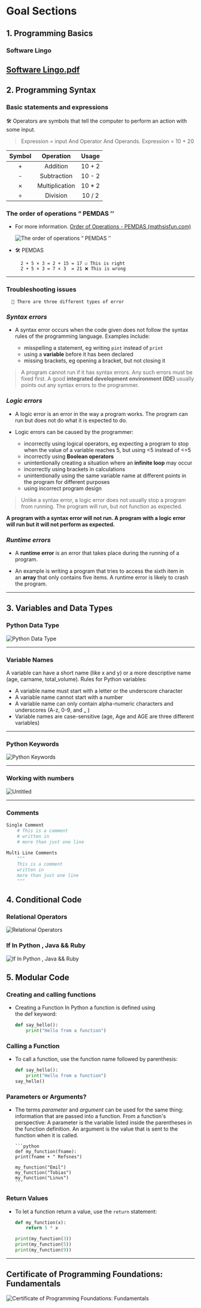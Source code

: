 # Goal Sections

## 1. Programming Basics

### Software Lingo

[Software Lingo.pdf](Software%20Lingo.pdf)
---

## 2. Programming Syntax

### Basic statements and expressions

🛠 Operators are symbols that tell the computer to perform an action with some input.

> Expression = input And Operator And  Operands.
> Expression = 10 + 20

| Symbol | Operation | Usage |
| :----: | :----: | :----: |
| + | Addition | 10 + 2 |
| - | Subtraction  | 10 - 2 |
| × | Multiplication  | 10 * 2 |
| ÷ | Division | 10 / 2  |


### The order of operations “ PEMDAS ’’

- For more information.
    [Order of Operations - PEMDAS (mathsisfun.com)](https://www.mathsisfun.com/operation-order-pemdas.html)

   ![The order of operations “ PEMDAS ’’](https://cdn-academy.pressidium.com/academy/wp-content/uploads/2022/02/PEMDAS.png)

- 🛠 PEMDAS

        2 + 5 × 3 = 2 + 15 = 17 ☑️ This is right
        2 + 5 × 3 = 7 × 3  = 21 ❌ This is wrong

---

### **Troubleshooting issues**

      🐞 There are three different types of error

### **_Syntax errors_**

- A syntax error occurs when the code given does not follow the syntax rules of the programming language. Examples include:

  - misspelling a statement, eg writing `pint` instead of `print`
  - using a **variable** before it has been declared
  - missing brackets, eg opening a bracket, but not closing it

> A  program cannot run if it has syntax errors. Any such errors must be fixed first. A good **integrated development environment (IDE)** usually points out any syntax errors to the programmer.

### **_Logic errors_**

- A logic error is an error in the way a program works. The program can run but does not do what it is expected to do.

- Logic errors can be caused by the programmer:

  - incorrectly using logical operators, eg expecting a program to stop when the value of a variable reaches 5, but using <5 instead of <=5
  - incorrectly using **Boolean operators**
  - unintentionally creating a situation where an **infinite loop** may occur
  - incorrectly using brackets in calculations
  - unintentionally using the same variable name at different points in the program for different purposes
  - using incorrect program design

> Unlike a syntax error, a logic error does not usually stop a program from running. The program will run, but not function as expected.

**A program with a syntax error will not run. A program with a logic error will run but it will not perform as expected.**

### **_Runtime errors_**

- A **runtime error** is an error that takes place during the running of a program.

- An example is writing a program that tries to access the sixth item in an **array** that only contains five items. A runtime error is likely to crash the program.

---

## 3. Variables and Data Types

### Python Data Type

  ![Python Data Type](https://pynative.com/wp-content/uploads/2021/02/python-data-types.jpg)

---

### Variable Names

A variable can have a short name (like x and y) or a more descriptive name (age, carname, total_volume). Rules for Python variables:

- A variable name must start with a letter or the underscore character
- A variable name cannot start with a number
- A variable name can only contain alpha-numeric characters and underscores (A-z, 0-9, and _ )
- Variable names are case-sensitive (age, Age and AGE are three different variables)

---

### Python Keywords

![Python Keywords](https://cdn.educba.com/academy/wp-content/uploads/2019/11/Python-Keywords.png)

---

### **Working with numbers**

![Untitled](https://s3.us-west-2.amazonaws.com/secure.notion-static.com/ae506946-a9db-49a2-ba83-8e7967a413d3/Untitled.png?X-Amz-Algorithm=AWS4-HMAC-SHA256&X-Amz-Content-Sha256=UNSIGNED-PAYLOAD&X-Amz-Credential=AKIAT73L2G45EIPT3X45%2F20220423%2Fus-west-2%2Fs3%2Faws4_request&X-Amz-Date=20220423T142200Z&X-Amz-Expires=86400&X-Amz-Signature=3d4e695a16b531a02173ea8e3597b002900a912620ae2a64311f8a25c4fee708&X-Amz-SignedHeaders=host&response-content-disposition=filename%20%3D%22Untitled.png%22&x-id=GetObject)

---

### Comments

```python
Single Comment
    # This is a comment
    # written in
    # more than just one line
    
Multi Line Comments
    """
    This is a comment
    written in
    more than just one line
    """
```

## 4. Conditional Code

### Relational Operators

![Relational Operators](https://s3.us-west-2.amazonaws.com/secure.notion-static.com/4e412444-ebcc-4f66-bfa3-027984af1792/Untitled.png?X-Amz-Algorithm=AWS4-HMAC-SHA256&X-Amz-Content-Sha256=UNSIGNED-PAYLOAD&X-Amz-Credential=AKIAT73L2G45EIPT3X45%2F20220423%2Fus-west-2%2Fs3%2Faws4_request&X-Amz-Date=20220423T142328Z&X-Amz-Expires=86400&X-Amz-Signature=7dcd496b2e322bf47c91a05f2a6e988518b38320b32de1a6183b7d100845b81b&X-Amz-SignedHeaders=host&response-content-disposition=filename%20%3D%22Untitled.png%22&x-id=GetObject)

### If In Python , Java && Ruby

   ![If In Python , Java && Ruby](https://s3.us-west-2.amazonaws.com/secure.notion-static.com/640cc2f0-25f9-40ce-8efd-a19bdce3d383/Untitled.png?X-Amz-Algorithm=AWS4-HMAC-SHA256&X-Amz-Content-Sha256=UNSIGNED-PAYLOAD&X-Amz-Credential=AKIAT73L2G45EIPT3X45%2F20220423%2Fus-west-2%2Fs3%2Faws4_request&X-Amz-Date=20220423T142506Z&X-Amz-Expires=86400&X-Amz-Signature=64f4a339dab2961e74af5faf1232fba9db983446ec372e9e4f23daf8661a8146&X-Amz-SignedHeaders=host&response-content-disposition=filename%20%3D%22Untitled.png%22&x-id=GetObject)

## 5. Modular Code

### Creating and calling functions

- Creating a Function
    In Python a function is defined using the def keyword:

    ```python
    def say_hello():
        print("Hello from a function")
    ```

### Calling a Function

- To call a function, use the function name followed by parenthesis:

    ```python
    def say_hello():
        print("Hello from a function")
    say_hello()
    ```

### Parameters or Arguments?

  - The terms _parameter_ and _argument_ can be used for the same thing: information that are passed into a function.
    From a function's perspective:
    A parameter is the variable listed inside the parentheses in the function definition.
    An argument is the value that is sent to the function when it is called.

        ```python
        def my_function(fname):
        print(fname + " Refsnes")
        
        my_function("Emil")
        my_function("Tobias")
        my_function("Linus")
        ```
###  Return Values
  - To let a function return a value, use the `return` statement:

    ```python
    def my_function(x):
        return 5 * x

    print(my_function(3))
    print(my_function(5))
    print(my_function(9))
    ```
---
## Certificate of Programming Foundations: Fundamentals

![Certificate of Programming Foundations: Fundamentals](https://media-exp1.licdn.com/dms/image/C4E1FAQGSQRIV8wC1jw/feedshare-document-cover-images_1280/0/1650665925959?e=2147483647&v=beta&t=uiDq6xkFnEbsC86j8tE87DuoUFgsPKjnm72CbfjoZwQ)
